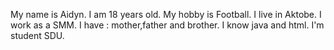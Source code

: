 My name is Aidyn.
I am 18 years old.
My hobby is Football.
I live in Aktobe.
I work as a SMM.
I have : mother,father and brother.
I know java and html.
I'm student SDU.
